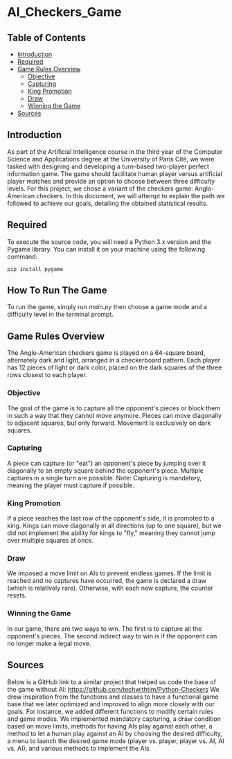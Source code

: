 
# AI_Checkers_Game

## Table of Contents
- [Introduction](#introduction)
- [Required](#required)
- [Game Rules Overview](#game-rules-overview)
  - [Objective](#objective)
  - [Capturing](#capturing)
  - [King Promotion](#king-promotion)
  - [Draw](#draw)
  - [Winning the Game](#winning-the-game)
- [Sources](#sources)

## Introduction
As part of the Artificial Intelligence course in the third year of the Computer Science and Applications degree at the University of Paris Cité, we were tasked with designing and developing a turn-based two-player perfect information game. The game should facilitate human player versus artificial player matches and provide an option to choose between three difficulty levels. For this project, we chose a variant of the checkers game: Anglo-American checkers. In this document, we will attempt to explain the path we followed to achieve our goals, detailing the obtained statistical results.

## Required
To execute the source code, you will need a Python 3.x version and the Pygame library. You can install it on your machine using the following command:

    pip install pygame

## How To Run The Game
To run the game, simply run *main.py* then choose a game mode and a difficulty level in the terminal prompt.

## Game Rules Overview
The Anglo-American checkers game is played on a 64-square board, alternately dark and light, arranged in a checkerboard pattern. Each player has 12 pieces of light or dark color, placed on the dark squares of the three rows closest to each player.

### Objective
The goal of the game is to capture all the opponent's pieces or block them in such a way that they cannot move anymore. Pieces can move diagonally to adjacent squares, but only forward. Movement is exclusively on dark squares.

### Capturing
A piece can capture (or "eat") an opponent's piece by jumping over it diagonally to an empty square behind the opponent's piece. Multiple captures in a single turn are possible. Note: Capturing is mandatory, meaning the player must capture if possible.

### King Promotion
If a piece reaches the last row of the opponent's side, it is promoted to a king. Kings can move diagonally in all directions (up to one square), but we did not implement the ability for kings to "fly," meaning they cannot jump over multiple squares at once.

### Draw
We imposed a move limit on AIs to prevent endless games. If the limit is reached and no captures have occurred, the game is declared a draw (which is relatively rare). Otherwise, with each new capture, the counter resets.

### Winning the Game
In our game, there are two ways to win. The first is to capture all the opponent's pieces. The second indirect way to win is if the opponent can no longer make a legal move.

## Sources
Below is a GitHub link to a similar project that helped us code the base of the game without AI: https://github.com/techwithtim/Python-Checkers
We drew inspiration from the functions and classes to have a functional game base that we later optimized and improved to align more closely with our goals. For instance, we added different functions to modify certain rules and game modes. We implemented mandatory capturing, a draw condition based on move limits, methods for having AIs play against each other, a method to let a human play against an AI by choosing the desired difficulty, a menu to launch the desired game mode (player vs. player, player vs. AI, AI vs. AI), and various methods to implement the AIs.

